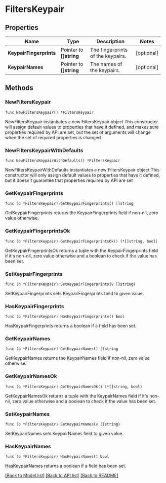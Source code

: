 # FiltersKeypair

## Properties

Name | Type | Description | Notes
------------ | ------------- | ------------- | -------------
**KeypairFingerprints** | Pointer to **[]string** | The fingerprints of the keypairs. | [optional] 
**KeypairNames** | Pointer to **[]string** | The names of the keypairs. | [optional] 

## Methods

### NewFiltersKeypair

`func NewFiltersKeypair() *FiltersKeypair`

NewFiltersKeypair instantiates a new FiltersKeypair object
This constructor will assign default values to properties that have it defined,
and makes sure properties required by API are set, but the set of arguments
will change when the set of required properties is changed

### NewFiltersKeypairWithDefaults

`func NewFiltersKeypairWithDefaults() *FiltersKeypair`

NewFiltersKeypairWithDefaults instantiates a new FiltersKeypair object
This constructor will only assign default values to properties that have it defined,
but it doesn't guarantee that properties required by API are set

### GetKeypairFingerprints

`func (o *FiltersKeypair) GetKeypairFingerprints() []string`

GetKeypairFingerprints returns the KeypairFingerprints field if non-nil, zero value otherwise.

### GetKeypairFingerprintsOk

`func (o *FiltersKeypair) GetKeypairFingerprintsOk() (*[]string, bool)`

GetKeypairFingerprintsOk returns a tuple with the KeypairFingerprints field if it's non-nil, zero value otherwise
and a boolean to check if the value has been set.

### SetKeypairFingerprints

`func (o *FiltersKeypair) SetKeypairFingerprints(v []string)`

SetKeypairFingerprints sets KeypairFingerprints field to given value.

### HasKeypairFingerprints

`func (o *FiltersKeypair) HasKeypairFingerprints() bool`

HasKeypairFingerprints returns a boolean if a field has been set.

### GetKeypairNames

`func (o *FiltersKeypair) GetKeypairNames() []string`

GetKeypairNames returns the KeypairNames field if non-nil, zero value otherwise.

### GetKeypairNamesOk

`func (o *FiltersKeypair) GetKeypairNamesOk() (*[]string, bool)`

GetKeypairNamesOk returns a tuple with the KeypairNames field if it's non-nil, zero value otherwise
and a boolean to check if the value has been set.

### SetKeypairNames

`func (o *FiltersKeypair) SetKeypairNames(v []string)`

SetKeypairNames sets KeypairNames field to given value.

### HasKeypairNames

`func (o *FiltersKeypair) HasKeypairNames() bool`

HasKeypairNames returns a boolean if a field has been set.


[[Back to Model list]](../README.md#documentation-for-models) [[Back to API list]](../README.md#documentation-for-api-endpoints) [[Back to README]](../README.md)


